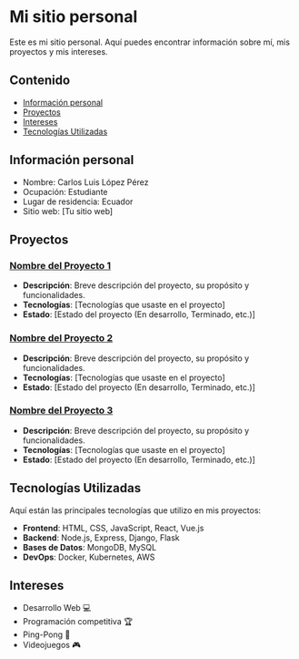 # Mi sitio personal
Este es mi sitio personal. Aquí puedes encontrar información sobre mí, mis
proyectos y mis intereses.
## Contenido
* [Información personal](#información-personal)
* [Proyectos](#proyectos)
* [Intereses](#intereses)
* [Tecnologías Utilizadas](#tecnologías-utilizadas)

## Información personal
* Nombre: Carlos Luis López Pérez
* Ocupación: Estudiante
* Lugar de residencia: Ecuador
* Sitio web: [Tu sitio web]

## Proyectos
### [Nombre del Proyecto 1](enlace-al-repositorio-del-proyecto-1)
- **Descripción**: Breve descripción del proyecto, su propósito y funcionalidades.
- **Tecnologías**: [Tecnologías que usaste en el proyecto]
- **Estado**: [Estado del proyecto (En desarrollo, Terminado, etc.)]

### [Nombre del Proyecto 2](enlace-al-repositorio-del-proyecto-2)
- **Descripción**: Breve descripción del proyecto, su propósito y funcionalidades.
- **Tecnologías**: [Tecnologías que usaste en el proyecto]
- **Estado**: [Estado del proyecto (En desarrollo, Terminado, etc.)]

### [Nombre del Proyecto 3](enlace-al-repositorio-del-proyecto-3)
- **Descripción**: Breve descripción del proyecto, su propósito y funcionalidades.
- **Tecnologías**: [Tecnologías que usaste en el proyecto]
- **Estado**: [Estado del proyecto (En desarrollo, Terminado, etc.)]

## Tecnologías Utilizadas
Aquí están las principales tecnologías que utilizo en mis proyectos:

- **Frontend**: HTML, CSS, JavaScript, React, Vue.js
- **Backend**: Node.js, Express, Django, Flask
- **Bases de Datos**: MongoDB, MySQL
- **DevOps**: Docker, Kubernetes, AWS

## Intereses
* Desarrollo Web 💻
* Programación competitiva 🏆
* Ping-Pong 🏓
* Videojuegos 🎮
